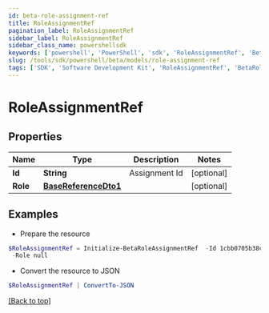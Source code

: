 ```yaml
---
id: beta-role-assignment-ref
title: RoleAssignmentRef
pagination_label: RoleAssignmentRef
sidebar_label: RoleAssignmentRef
sidebar_class_name: powershellsdk
keywords: ['powershell', 'PowerShell', 'sdk', 'RoleAssignmentRef', 'BetaRoleAssignmentRef'] 
slug: /tools/sdk/powershell/beta/models/role-assignment-ref
tags: ['SDK', 'Software Development Kit', 'RoleAssignmentRef', 'BetaRoleAssignmentRef']
---
```



# RoleAssignmentRef

## Properties

Name | Type | Description | Notes
------------ | ------------- | ------------- | -------------
**Id** | **String** | Assignment Id | [optional] 
**Role** | [**BaseReferenceDto1**](base-reference-dto1) |  | [optional] 

## Examples

- Prepare the resource
```powershell
$RoleAssignmentRef = Initialize-BetaRoleAssignmentRef  -Id 1cbb0705b38c4226b1334eadd8874086 `
 -Role null
```

- Convert the resource to JSON
```powershell
$RoleAssignmentRef | ConvertTo-JSON
```


[[Back to top]](#) 

